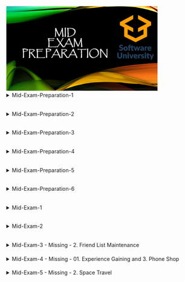 
<img src="https://github.com/Nenogzar/Academy_SoftUni/blob/main/fundamentals_python/image/10.jpg" alt="ME" width="400">

<details><summary> Mid-Exam-Preparation-1 </summary> 

####

> 1.	Computer Store

[Judge](https://judge.softuni.org/Contests/Practice/Index/2517#0)</br>
[problem](https://judge.softuni.org/Contests/Practice/DownloadResource/40358)

<details> <summary> Example & Code</summary>

####
<details> <summary>Example</summary>


NB! Link for judge system works only if you are registered in Software University Sofia !!!!!!!!!!!!!!

Write a program that prints you a receipt for your new computer.
You will receive the parts' prices (without tax) until you receive what type of customer this is - special or regular.
Once you receive the type of customer you should print the receipt.
The taxes are 20% of each part's price you receive. 
If the customer is special, he has a 10% discount on the total price with taxes.
If a given price is not a positive number, you should print "Invalid price!" on the console and continue with the next price.
If the total price is equal tzero, you should print "Invalid order!" on the console.

Input

You will receive numbers representing prices (without tax) until command "special" or "regular":

Output

* The receipt should be in the following format: 

"Congratulations you've just bought a new computer!

Price without taxes: {total price without taxes}$

Taxes: {total amount of taxes}$

-----------

Total price: {total price with taxes}$"


Note: All prices should be displayed tthe second digit after the decimal point!
The discount is applied only on the total price. Discount is only applicable tthe final price!

| Input                                                                                                                                                                | Output                                                                                                                                            |
|----------------------------------------------------------------------------------------------------------------------------------------------------------------------|---------------------------------------------------------------------------------------------------------------------------------------------------|
| 1050</br>200</br>450</br>2</br>18.50</br>16.86</br>special                                                                                                           | Congratulations you've just bought a new computer!</br>Price without taxes: 1737.36$</br>Taxes: 347.47$</br>-----------</br>Total price: 1876.35$ |
| 1023 </br>15</br>-20</br>-5.50</br>450</br>20 </br>17.66 </br>19.30</br>regular                                                                                      | Invalid price!</br>Invalid price!</br>Congratulations you've just bought a new computer!</br>Price without taxes: 1544.96$</br>Taxes: 308.99$</br>-----------</br>Total price: 1853.95$ |
| regular                                                                                                                                                              | Invalid order!                                                                                                                                    |

</details>

<details> <summary>Code</summary>

```Python
total_sum = 0
data = input()
customers = list()
discount = 0.1

while data != "special" and data != "regular":
    price = float(data)
    if price < 0:
        print("Invalid price!")
        data = input()
        continue
    else:
        customers.append(data)
        data = input()

if not customers:
    print("Invalid order!")
else:
    total_sum = sum(float(n) for n in customers)
    taxes = total_sum * 0.2
    total_price = total_sum + taxes

    if data == "special":
        total_price = total_price - (total_price * discount)

    print(f"Congratulations you've just bought a new computer!")
    print(f"Price without taxes: {total_sum:.2f}$")
    print(f"Taxes: {taxes:.2f}$")
    print("-----------")
    print(f"Total price: {total_price:.2f}$")
```
```Python
input_command = input()

no_tax_price = 0
special = False
while True:
    if input_command.isalpha():
        if input_command == 'special':
            special = True
            break
        elif input_command == 'regular':
            break
    else:
        price = float(input_command)
        if price >= 0:
            no_tax_price += float(input_command)
        else:
            print("Invalid price!")
    input_command=input()

if no_tax_price == 0:
    print("Invalid order!")
else:
    total_price = no_tax_price * 1.2
    taxes = total_price - no_tax_price
    if special:
        total_price *= 0.9
    print("Congratulations you've just bought a new computer!")
    print(f'Price without taxes: {no_tax_price:.2f}$')
    print(f'Taxes: {taxes:.2f}$')
    print(f"-----------\nTotal price: {total_price:.2f}$")
```

</details>
</details>

> 02. The Lift

[judge](https://judge.softuni.org/Contests/Practice/Index/2517#1)</br>
[problem](https://judge.softuni.org/Contests/Practice/DownloadResource/40359)

<details> <summary> Example & Code</summary>

####
<details><summary>Example</summary>

NB! Link for judge system works only if you are registered in Software University Sofia !!!!!!!!!!!!!!

Write a program that finds a place for the tourist on a lift. 
Every wagon should have a maximum of 4 people on it. If a wagon is full, you should direct the people tthe next one with space available.

Input

On the first line, you will receive how many people are waiting tget on the lift

On the second line, you will receive the current state of the lift separated by a single space: " ".

Output

When there is nmore available space left on the lift, or there are nmore people in the queue, 
you should print on the console the final state of the lift's wagons separated by " " and one of the following messages:

If there are nmore people and the lift have empty spots, you should print:

"The lift has empty spots!</br>{wagons separated by ' '}"

If there are still people in the queue and nmore available space, you should print:

"There isn't enough space! {people} people in a queue! </br>{wagons separated by ' '}"

If the lift is full and there are nmore people in the queue, you should print only the wagons separated by " "



| Input           | Output                                                     |
|-----------------|------------------------------------------------------------|
| 15</br> 0 0 0 0 | The lift has empty spots!</br> 4 4 4 3                     |
| 20 </br> 0 2 0  | There isn't enough space! 10 people in a queue!</br> 4 4 4 |

</details>
<details> <summary>Code</summary>

```Python
people = int(input())
lift = list(map(int, input().split()))

for wagon, spaces in enumerate(lift):
    if spaces < 4:
        available = 4 - spaces
        if people - available >= 0:
            people -= available
            lift[wagon] += available
        else:
            lift[wagon] += people
            people -= people

not_balance = True

for count in range(len(lift)):
    if lift[count] < 4:
        not_balance = False

if not_balance and people == 0:
    print(*lift)
elif people == 0:
    print('The lift has empty spots!')
    print(*lift)
else:
    print(f"There isn't enough space! {people} people in a queue!")
    print(*lift)
```

</details>
</details>

> 03. Memory Game

[judge](https://judge.softuni.org/Contests/Practice/Index/2517#2)</br>
[problem](https://judge.softuni.org/Contests/Practice/DownloadResource/40360)
<details> <summary> Example & Code</summary>

####
<details><summary>Example</summary>

Write a program that recreates the Memory game.</br>
On the first line, you will receive a sequence of elements.</br>
Each element in the sequence will have a twin. Until the player receives "end" from the console,
you will receive strings with twintegers separated by a space, representing the indexes of elements in the sequence.</br>
If the player tries tcheat and enters twequal indexes or indexes which are out of bounds of the sequence
, you should add twmatching elements at the middle of the sequence in the following format:</br>
"-{number of moves until now}a" </br>
Then print this message on the console:</br>
"Invalid input! Adding additional elements tthe board"</br>

Input

On the first line, you will receive a sequence of elements</br>
On the following lines, you will receive integers until the command "end"</br>

Output

Every time the player hit twmatching elements, you should remove them from the sequence and print on the console the following message:
"Congrats! You have found matching elements - ${element}!"</br>
If the player hit twdifferent elements, you should print on the console the following message:
"Try again!"</br>
If the player hit all matching elements before he receives "end" from the console, you should print on the console the following message: 
"You have won in {number of moves until now} turns!"</br>
If the player receives "end" before he hits all matching elements, you should print on the console the following message:
"Sorry you lose :(</br>
{the current sequence's state}"</br>

Constraints

All elements in the sequence will always have a matching element.

| Input                                                                    | Output                                                                                                                                                                                                                                                                                                     |
|--------------------------------------------------------------------------|------------------------------------------------------------------------------------------------------------------------------------------------------------------------------------------------------------------------------------------------------------------------------------------------------------|
| 1 1 2 2 3 3 4 4 5 5 </br>1 0</br>-1 0</br>1 0 </br>1 0 </br>1 0 </br>end | Congrats! You have found matching elements - 1!</br>Invalid input! Adding additional elements tthe board</br>Congrats! You have found matching elements - 2!</br>Congrats! You have found matching elements - 3!</br>Congrats! You have found matching elements - -2a!</br>Sorry you lose :(</br>4 4 5 5 |
| a 2 4 a 2 4 </br>0 3 </br>0 2</br>0 1</br>0 1 </br>end                   | Congrats! You have found matching elements - a!</br>Congrats! You have found matching elements - 2!</br>Congrats! You have found matching elements - 4!</br>You have won in 3 turns!                                                                                                                       |
| a 2 4 a 2 4 </br>4 0 </br>0 2</br>0 1</br>0 1 </br>end                   | Try again!</br>Try again!</br>Try again!</br>Try again!</br>Sorry you lose :(</br>a 2 4 a 2 4                                                                                                                                                                                                              |

</details>

<details> <summary>Code</summary>

```Python
elements = input().split()

moves = 0

while True:
    input_command = input()
    if len(elements) < 1:
        print(f"You have won in {moves} turns!")
        break
    if input_command == 'end':
        print("Sorry you lose :(")
        print(*elements)
        break

    indeces = input_command.split(' ')
    moves += 1
    index_01 = int(indeces[0])
    index_02 = int(indeces[1])
    middle = int(len(elements) / 2)
    if index_02 == index_01 or index_01 < 0 or index_01 >= len(elements) or index_02 < 0 or index_02 >= len(elements):
        elements.insert(middle, f'-{moves}a')
        elements.insert(middle, f'-{moves}a')
        print("Invalid input! Adding additional elements tthe board")
    elif elements[index_01] == elements[index_02]:
        element = elements[index_01]
        print(f"Congrats! You have found matching elements - {element}!")
        elements.remove(element)
        elements.remove(element)
    else:
        print('Try again!')
```

</details>
</details>
</details>

######
<details><summary> Mid-Exam-Preparation-2 </summary>

>  01. SoftUni Reception

[judge](https://judge.softuni.org/Contests/Practice/Index/2474#0)</br>
[problem](https://judge.softuni.org/Contests/Practice/DownloadResource/40364)

<details> <summary> Example & Code</summary>

####
<details><summary>Example</summary>

Every day, thousands of students pass by the reception at SoftUni with different questions task.
The employees have thelp everyone by providing all the information and answering all of the questions.
Three employees are working on the reception all day. Each of them can handle a different number of students per hour. 
Your task is tcalculate how much time it will take tanswer all the questions of a given number of students.
First, you will receive 3 lines with integers, representing the number of students that each employee can help per hour.
On the following line, you will receive students count as a single integer. 
Every fourth hour, all employees have a break, sthey don't work for an hour. It is the only break for the employees, 
because they don't need rest, nor have a personal life. Calculate the time needed tanswer all the student's
questions and print it in the following format: "Time needed: {time}h."

Input / Constraints

* On the first three lines -  each employee efficiency -  integer in the range [1 - 100]
* On the fourth line - students count – integer in the range [0 – 10000]
* Input will always be valid and in the range specified

Output

* Print a single line: "Time needed: {time}h."
* Allowed working time / memory: 100ms / 16MB

| Input                 | Output |
|-----------------------|--------|
| 5</br> 6</br>4</br>20 |Time needed: 2h.|
| 1</br>2</br>3</br>45  |       Time needed: 10h. |


</details>
<details> <summary>Code</summary>

```Python
first_employee = int(input())
second_employee = int(input())
third_employee = int(input())
students_number = int(input())
students_per_hour = first_employee + second_employee + third_employee

hours = 0
while students_number > 0:
    hours += 1
    if hours % 4 == 0:
        continue
    else:
        students_number-=students_per_hour
print(f"Time needed: {hours}h.")
```
</details>
</details>

> 2.	Array Modifier

[judge](https://judge.softuni.org/Contests/Practice/Index/2474#1)</br>
[problem](https://judge.softuni.org/Contests/Practice/DownloadResource/40365)
<details> <summary> Example & Code</summary>

####
<details><summary>Example</summary>


You are given an array with integers. Write a program tmodify the elements after receiving the following commands:
* "swap {index1} {index2}" takes twelements and swap their places.
* "multiply {index1} {index2}" takes element at the 1st index and multiply 
* it with the element at 2nd index. Save the product at the 1st index.
* "decrease" decreases all elements in the array with 1.

Input

On the first input line, you will be given the initial array values separated by a single space.
On the next lines you will receive commands until you receive the command "end". The commands are as follow: 
* "swap {index1} {index2}"
* "multiply {index1} {index2}"
* "decrease"

Output

The output should be printed on the console and consist of elements of the modified array – separated by a comma and a single space ", ".
Constraints

* Elements of the array will be integer numbers in the range [-231...231]
* Count of the array elements will be in the range [2...100]
* Indexes will be always in the range of the array

| Input                                                                                                                 | Output                              |
|-----------------------------------------------------------------------------------------------------------------------|-------------------------------------|
| 23 -2 321 87 42 90 -123</br>swap 1 3</br>swap 3 6</br>swap 1 0</br>multiply 1 2</br>multiply 2 1</br>decrease</br>end | 86, 7382, 2369942, -124, 41, 89, -3 |
| 1 2 3 4</br>swap 0 1</br>swap 1 2</br>swap 2 3</br>multiply 1 2</br>decrease</br>end                                  | 1, 11, 3, 0                         |

</details>
<details> <summary>Code</summary>

```Python
def swap_element(list_mod, index1, index2):
    list_copy = list(list_mod)
    temp = list_copy[index1]
    list_copy[index1] = list_copy[index2]
    list_copy[index2] = temp
    return list_copy


def multiply_element(list_mod, index1, index2):
    list_copy = list(list_mod)
    list_copy[index1] = list_copy[index1] * list_copy[index2]
    return list_copy


list_to_modifier = list(map(int, input().split()))
command = input()

while command != "end":

    comman_list = list(map(str, command.split(" ")))
    if len(comman_list) > 1:
        firs, second = int(comman_list[1]), int(comman_list[2])

    if comman_list[0] == "swap":
        list_to_modifier = swap_element(list_to_modifier, firs, second)
    elif comman_list[0] == "multiply":
        list_to_modifier = multiply_element(list_to_modifier, firs, second)
    elif comman_list[0] == "decrease":
        list_to_modifier = [x - 1 for x in list_to_modifier]

    command = input()

result_string = ', '.join(map(str, list_to_modifier))
print(result_string)
```
```Python
elements = [int(x) for x in input().split()]
data_inf= input()
while data_inf!= "end":
    if "decrease" in data_info:
        elements = [x - 1 for x in elements]
        data_inf= input()
        continue

    command, index_one, index_tw= [x if x.isalpha() else int(x) for x in data_info.split()]

    if command == "swap":
        elements[index_one], elements[index_two] = elements[index_two], elements[index_one]

    elif command == "multiply":
        elements[index_one] *= elements[index_two]

    data_inf= input()

print(*elements, sep=", ")
```
```Python
initial_array = list(map(int, input().split(' ')))

while True:
    command = input()
    if command == 'end':
        break
    order = command.split()
    if len(order) > 1:
        index_01 = int(order[1])
        index_02 = int(order[2])
    if 'swap' in order:
        initial_array[index_01], initial_array[index_02] = initial_array[index_02], initial_array[index_01]
    elif 'multiply' in order:
        initial_array[index_01] = initial_array[index_01] * initial_array[index_02]
    elif 'decrease' in order:
        initial_array = [i - 1 for i in initial_array]
print(*initial_array, sep=', ')
```
</details>
</details>

> 03. Numbers

[judge](https://judge.softuni.org/Contests/Practice/Index/2474#2)</br>
[problem](https://judge.softuni.org/Contests/Practice/DownloadResource/40366)
<details> <summary> Example & Code</summary>

####
<details><summary>Example</summary>

Write a program tread a sequence of integers and find and print the top 5 numbers
greater than the average value in the sequence, sorted in descending order.
Input
Read from the console a single line holding space-separated integers.
Output
Print the above-described numbers on a single line, space-separated. 
If less than 5 numbers hold the property mentioned above, print less than 5 numbers. 
Print "No" if nnumbers hold the above property.
Constraints
All input numbers are integers in the range [-1 000 000 … 1 000 000]. 
The count of numbers is in the range [1…10 000].

| Input                               | Output         |
|-------------------------------------|----------------|
| 10 20 30 40 50                      | 50 40          |
| 5 2 3 4 -10 30 40 50 20 50 60 60 51 | 60 60 51 50 50 |
| 1                                   | N            |
| -1 -2 -3 -4 -5 -6                   | -1 -2 -3       |

</details>

<details> <summary>Code</summary>

```Python
initital_list = list(map(int, input().split()))

averrage_list = [number for number in initital_list if number > sum(initital_list) / len(initital_list)]

if len(averrage_list) < 1:
    print('No')
else:
    for index, value in enumerate(sorted(averrage_list,reverse=True)):
        if index == 5:
            break
        print(value,end=' ')
```

</details>
</details>


</details>



######
<details><summary> Mid-Exam-Preparation-3 </summary>

> 1.	Counter-Strike

[judge](https://judge.softuni.org/Contests/Practice/Index/2305#0)</br>
[problem](https://judge.softuni.org/Contests/Practice/DownloadResource/40370)</br>
[pastebin Ivan Shopov](https://pastebin.com/vrxNF4bB)
<details> <summary> Example & Code</summary>

####
<details><summary>Example</summary>

Write a program that keeps track of every won battle against an enemy.</br>
You will receive initial energy. Afterward, you will start receiving
the distance you need treach an enemy until the "End of battle" command is given, or you run out of energy.</br>
The energy you need for reaching an enemy is equal tthe distance you receive.</br>
Each time you reach an enemy, you win a battle, and your energy is reduced. </br>
Otherwise, if you don't have enough energy treach an enemy, end the program and print:</br>
"Not enough energy! Game ends with {count} won battles and {energy} energy".</br>
Every third won battle increases your energy with the value of your current count of won battles.</br>
Upon receiving the "End of battle" command, print the count of won battles in the following format:</br>
"Won battles: {count}. Energy left: {energy}" 

Input / Constraints

On the first line, you will receive initial energy – an integer [1-10000].</br>
On the following lines, you will be receiving the distance of an enemy – an integer [1-10000]</br>

Output

The description contains the proper output messages for each case and the format they should be printed.


| Input                                                    | Output                                                       |
|----------------------------------------------------------|--------------------------------------------------------------|
| 100</br>10</br>10</br>10</br>1</br>2</br>3</br>73</br>10 | Not enough energy! Game ends with 7 won battles and 0 energy |
| 200</br>54</br>14</br>28</br>13</br>End of battle        | Won battles: 4. Energy left: 94                              |


</details>
<details> <summary>Code</summary>

```Python
energy = int(input())
distance_to_enemy = input()
win_counter = 0

while distance_to_enemy != "End of battle":

    distance_to_enemy = int(distance_to_enemy)

    if distance_to_enemy <= energy:
        energy -= distance_to_enemy
        win_counter += 1
    else:
        print(f"Not enough energy! Game ends with {win_counter} won battles and {energy} energy")
        break

    if win_counter % 3 == 0:
        energy += win_counter

    distance_to_enemy = input()

if distance_to_enemy == "End of battle":
    print(f"Won battles: {win_counter}. Energy left: {energy}")
```

```Python
def check_win_counter(energy, distance_to_enemy, win_counter):
    if distance_to_enemy <= energy:
        energy -= distance_to_enemy
        win_counter += 1
    else:
        print(f"Not enough energy! Game ends with {win_counter} won battles and {energy} energy")
        return False  # We return False tindicate that the game is over

    if win_counter % 3 == 0:
        energy += win_counter

    return win_counter, energy


energy = int(input())
distance_to_enemy = input()
win_counter = 0

while distance_to_enemy != "End of battle":
    distance_to_enemy = int(distance_to_enemy)

    result = check_win_counter(energy, distance_to_enemy, win_counter)
    if not result:
        break  # exit the loop if the game ends

    win_counter, energy = result

    distance_to_enemy = input()

if distance_to_enemy == "End of battle":
    print(f"Won battles: {win_counter}. Energy left: {energy}")
```
```Python
def check_win_counter(energy, distance_to_enemy, win_counter):
    if distance_to_enemy <= energy:
        energy -= distance_to_enemy
        win_counter += 1
    else:
        print(f"Not enough energy! Game ends with {win_counter} won battles and {energy} energy")
        exit()  #  exit from program. enegy == 0

    if win_counter % 3 == 0:
        energy += win_counter

    return win_counter, energy

energy = int(input())
distance_to_enemy = input()
win_counter = 0

while distance_to_enemy != "End of battle":
    distance_to_enemy = int(distance_to_enemy)

    win_counter, energy = check_win_counter(energy, distance_to_enemy, win_counter)

    distance_to_enemy = input()

print(f"Won battles: {win_counter}. Energy left: {energy}")
```

</details>
</details>


>  2.	Shoot for the Win

[Link tJudge](https://judge.softuni.org/Contests/Practice/Index/2305#1)</br>
[problem](https://judge.softuni.org/Contests/Practice/DownloadResource/40371)
<details> <summary> Example & Code</summary>

####
<details><summary>Example</summary>

Write a program that helps you keep track of your shot targets. </br>
You will receive a sequence with integers, separated by a single space, 
representing targets and their value. Afterward, you will be receiving 
indices until the "End" command is given, and you need tprint the targets and the count of shot targets.</br>
Every time you receive an index, you need tshoot the target on that index, if it is possible. </br>
Every time you shoot a target, its value becomes -1, and it is considered shot. </br>

Along with that, you alsneed to:</br>
Reduce all the other targets, which have greater values than your current target, with its value.</br> 
Increase all the other targets, which have less than or equal value tthe shot target, with its value.</br>
Keep in mind that you can't shoot a target, which is already shot. You alscan't increase or reduce a target, which is considered shot.
When you receive the "End" command, print the targets in their current state and the count of shot targets in the following format:</br>
"Shot targets: {count} -> {target1} {target2}… {targetn}"

Input / Constraints

On the first line of input, you will receive a sequence of integers, separated by a single space – the targets sequence.</br>
On the following lines, until the "End" command, you be receiving integers each on a single line – the index of the target tbe shot.</br>

Output

The format of the output is described above in the problem description.



| Input                                         | Output |
|-----------------------------------------------|--------|
| 24 50 36 70<br>0 <br>4 <br>3 <br>1<br>End     |   Shot targets 3 -> -1 -1 130 -1	  |
| 30 30 12 60 54 66 <br>5<br>2<br>4<br>0<br>End |    Shot targets: 4 -> -1 120 -1 66 -1 -1    |
|                                               |        |

</details>

<details> <summary>Code</summary>

```Python
targets = [int(x) for x in input().split()]
shoot = input()
targets_len = len(targets)


while shoot != "End":
    shoot = int(shoot)

    if 0 <= shoot < targets_len:
        target = targets[shoot]
        targets[shoot] = -1
        for i in range(targets_len):

            if targets[i] == -1:
                continue

            if targets[i] > target:
                targets[i] -= target
            else:
                targets[i] += target

    shoot = input()

print(f"Shot targets: {sum(1 for x in targets if x == -1)} ->", *targets)
```
```Python
main_target = [int(n) for n in input().split()]

made_shots = 0
command = input()
targets_number = len(main_target) - 1

while command != "End":
    command = int(command)
    if targets_number >= command >= 0 and main_target[command] != -1:
        made_shots += 1
        target_value = main_target[command]
        for index, value in enumerate(main_target):
            if value != -1:
                if value <= target_value:
                    result_between_targets = value + target_value
                    main_target[index] = result_between_targets
                else:
                    result_between_targets = value - target_value
                    main_target[index] = result_between_targets
        main_target[command] = -1

    command = input()

print(f"Shot targets: {made_shots} ->", *main_target, sep=" ")
```
</details>
</details>

> 03. Moving Target

[judge](https://judge.softuni.org/Contests/Practice/Index/2305#2)</br>
[problem](https://judge.softuni.org/Contests/Practice/DownloadResource/40372)
<details> <summary> Example & Code</summary>

####
<details><summary>Example</summary>

You are at the shooting gallery again, and you need a program that helps you keep track of moving targets.
On the first line, you will receive a sequence of targets with their integer values, split by a single space. 
Then, you will start receiving commands for manipulating the targets until the "End" command. 
The commands are the following:
* "Shoot {index} {power}"
  * Shoot the target at the index if it exists by reducing its value by the given power (integer value). 
  * Remove the target if it is shot. A target is considered shot when its value reaches 0.
* "Add {index} {value}"
*	Insert a target with the received value at the received index if it exists. 
*	If not, print: "Invalid placement!"
  *	"Strike {index} {radius}"
*	Remove the target at the given index and the ones before and after it depending on the radius.
*	If any of the indices in the range is invalid, print: "Strike missed!" and skip this command.

   Example:  "Strike 2 2"
      {radius}	{radius}	{strikeIndex}	{radius}	{radius}		

* "End"
  * Print the sequence with targets in the following format and end the program:

  "{target1}|{target2}…|{targetn}"

  Input / Constraints

* On the first line, you will receive the sequence of targets – integer values [1-10000].
* On the following lines, until the "End" will be receiving the command described above – strings.
* There will never be a case when the "Strike" command would empty the whole sequence.
  Output
* Print the appropriate message in case of any command if necessary.
* In the end, print the sequence of targets in the format described above.

| Input                                                                                | Output                        |
|--------------------------------------------------------------------------------------|-------------------------------|
| 52 74 23 44 96 110</br>Shoot 5 10</br>Shoot 1 80</br>Strike 2 1</br>Add 22 3</br>End | Invalid placement!</br>52/100 |
| 1 2 3 4 5</br>Strike 0 1</br>End                                                     | Strike missed!</br>1/2/3/4/5  |


</details>
<details> <summary>Code</summary>

```Python
targets = list(map(int, input().split()))

while True:
    command = input()
    if command == 'End':
        break
    order = command.split()
    action = order[0]
    index = int(order[1])
    number = int(order[2])
    if action == 'Shoot' and 0 <= index < len(targets):
        power = number
        if targets[index] - power > 0:
            targets[index] -= power
        else:
            del targets[index]
    elif action == 'Add':
        value = number
        if index < 0 or index >= len(targets):
            print("Invalid placement!")
        else:
            targets.insert(index,value)
    elif action == 'Strike':
        radius = number
        if index - radius < 0 or index + radius >= len(targets):
            print("Strike missed!")
        else:
            del targets[index - radius:index + radius + 1:]

print(*targets, sep='|')
```

</details>
</details>




</details>


######
<details><summary> Mid-Exam-Preparation-4 </summary>

> 01. Guinea Pig

[judge](https://judge.softuni.org/Contests/Practice/Index/2031#0)</br>
[problem](https://judge.softuni.org/Contests/Practice/DownloadResource/40376)

<details> <summary> Example & Code</summary>

####
<details><summary>Example</summary>
Merry has a guinea pig named Puppy, that she loves very much.
Every month she goes tthe nearest pet store and buys him everything he needs – food, hay, and cover.
On the first three lines, you will receive the quantity of food, hay, and cover, 
which Merry buys for a month (30 days). On the fourth line, you will receive the guinea pig's weight.
Every day Puppy eats 300 gr of food. Every second day Merry first feeds the pet, 
then gives it a certain amount of hay equal t5% of the rest of the food. On every third day, 
Merry puts Puppy cover with a quantity of 1/3 of its weight.
Calculate whether the quantity of food, hay, and cover, will be enough for a month.
If Merry runs out of food, hay, or cover, stop the program!

Input

* On the first line – quantity food in kilograms - a floating-point number in the range [0.0 – 10000.0]
* On the second line – quantity hay in kilograms - a floating-point number in the range [0.0 – 10000.0]
* On the third line – quantity cover in kilograms - a floating-point number in the range [0.0 – 10000.0]
* On the fourth line – guinea's weight in kilograms - a floating-point number in the range [0.0 – 10000.0]

Output

* If the food, the hay, and the cover are enough, print:
* "Everything is fine! Puppy is happy! Food: {excessFood}, Hay: {excessHay}, Cover: {excessCover}."
* If one of the things is not enough, print:
* "Merry must gtthe pet store!"
* The output values must be formatted tthe second decimal place!

|Input|Output|
|-|-|
|10</br>5</br>5.2</br>1|Everything is fine! Puppy is happy! Food: 1.00, Hay: 1.10, Cover: 1.87.|
|1</br>1.5</br>3</br>1.5|Merry must gtthe pet store!|


</details>
<details> <summary>Code</summary>

```Python
food, hay, cover_i, guinea_weight = float(input()), float(input()), float(input()), float(input())
food_kg = food * 1000
hay_kg = hay * 1000
cover_kg = cover_i * 1000
guinea_weight_kg = guinea_weight * 1000

cover = guinea_weight_kg / 3
feed_eaten = 0

for day in range(1, 31):
    feed_eaten += 300
    food_kg -= 300
    if day % 2 == 0:
        hay = food_kg * 0.05
        hay_kg -= hay
        feed_eaten += hay

    if day % 3 == 0:
        cover_kg -= cover

if food_kg > 0 and hay_kg > 0 and cover_kg > 0:
    print(f"Everything is fine! Puppy is happy! Food: {food_kg / 1000:.2f}, Hay: {hay_kg / 1000:.2f}, Cover: {cover_kg / 1000:.2f}.")

else:
    print("Merry must gtthe pet store!")
```
</details>
</details>

> 02. Shopping List

[judge](https://judge.softuni.org/Contests/Practice/Index/2031#1)</br>
[problem](https://judge.softuni.org/Contests/Practice/DownloadResource/40377)

<details> <summary> Example & Code</summary>

####
<details><summary>Example</summary>

It's the end of the week, and it is time for you tgshopping, syou need tcreate a shopping list first.
Input
You will receive an initial list with groceries separated by an exclamation mark "!".
After that, you will be receiving 4 types of commands until you receive "GShopping!".
* "Urgent {item}" - add the item at the start of the list. 
If the item already exists, skip this command.
* "Unnecessary {item}" - remove the item with the given name, only if it exists in the list.
Otherwise, skip this command.
* "Correct {oldItem} {newItem}" - if the item with the given old name exists,
change its name with the new one. Otherwise, skip this command.
* "Rearrange {item}" - if the grocery exists in the list, remove it from its current
position and add it at the end of the list. Otherwise, skip this command.
Constraints
* There won't be any duplicate items in the initial list
Output
* Print the list with all the groceries, joined by ", ":

"{firstGrocery}, {secondGrocery}, … {nthGrocery}"

| Input | Output |
|-------|--------|
|Tomatoes!Potatoes!Bread</br>Unnecessary Milk</br>Urgent Tomatoes</br>GShopping!|Tomatoes, Potatoes, Bread|
|Milk!Pepper!Salt!Water!Banana</br>
Urgent Salt</br>Unnecessary Grapes </br>Correct Pepper Onion</br>Rearrange Grapes</br>Correct Tomatoes Potatoes</br>GShopping!|Milk, Onion, Salt, Water, Banana|

</details>
<details> <summary>Code</summary>

```Python
initial_list = input().split('!')

while True:
    command = input()
    if command == "GShopping!":
        break
    current_input = command.split()
    order = current_input[0]
    product = current_input[1]
    if order == 'Urgent':
        if product  not in initial_list:
            initial_list.insert(0, product)
    elif order == 'Unnecessary':
        if product  in initial_list:
            initial_list.remove(product)
    elif order == 'Correct':
        if product in initial_list:
            new_product = current_input[2]
            index = initial_list.index(product)
            initial_list[index] = new_product
    elif order== 'Rearrange':
        if product  in initial_list:
            initial_list.remove(product)
            initial_list.append(product)

print(*initial_list,sep=', ')
```

</details>
</details>

> 3.	Heart Delivery

[Link tJudge](https://judge.softuni.org/Contests/Practice/Index/2031#2)</br>
[Problem](https://judge.softuni.org/Contests/Practice/DownloadResource/40378)
<details> <summary> Example & Code</summary>

####
<details><summary>Example</summary>

Valentine's day is coming, and Cupid has minimal time tspread some love across the neighborhood. Help him with his mission!
You will receive a string with even integers, separated by a "@" - this is our neighborhood.
After that, a series of Jump commands will follow until you receive "Love!".
Every house in the neighborhood needs a certain number of hearts delivered by Cupid sit can celebrate Valentine's day.
The integers in the neighborhood indicate those needed hearts.
Cupid starts at the position of the first house (index 0) and must jump by a given length.
The jump commands will be in this format: "Jump {length}". 
Every time he jumps from one house tanother, the needed hearts for the visited house are decreased by 2: 
* If the needed hearts for a certain house become equal t0, print on the console "Place {house_index} has Valentine's day." 
* If Cupid jumps ta house where the needed hearts are already 0, print on the console "Place {house_index} already had Valentine's day."
* Keep in mind that Cupid can have a larger jump length than the size of the neighborhood, 
and if he does jump outside of it, he should start from the first house again (index 0)
For example, we are given this neighborhood: 6@6@6. Cupid is at the start and jumps with a length of 2.
He will end up at index 2 and decrease the needed hearts by 2: [6, 6, 4]. Next,
he jumps again with a length of 2 and goes outside the neighborhood, she goes back tthe first house (index 0)
and again decreases the needed hearts there: [4, 6, 4].
Input
* On the first line, you will receive a string with even integers separated by "@" – the neighborhood and the number of hearts for each house.
* On the next lines, until "Love!" is received, you will be getting jump commands in this format: "Jump {length}".
Output
In the end, print Cupid's last position and whether his mission was successful or not:
* "Cupid's last position was {last_position_index}."
* If each house has had Valentine's day, print: 
  * "Mission was successful."
* If not, print the count of all houses that didn't celebrate Valentine's Day:
  * "Cupid has failed {houseCount} places."
  Constraints
* The neighborhood's size will be in the range [1…20]
* Each house will need an even number of hearts in the range [2 … 10]
* Each jump length will be an integer in the range [1 … 20]

| Input                                                                  | Output                                                                                                                                                                                                          |
|------------------------------------------------------------------------|-----------------------------------------------------------------------------------------------------------------------------------------------------------------------------------------------------------------|
| 10@10@10@2</br>Jump 1</br>Jump 2</br>Love!                             | Place 3 has Valentine's day.</br>Cupid's last position was 3.</br>Cupid has failed 3 places.                                                                                                                    |
| 2@4@2</br>Jump 2</br>Jump 2</br>Jump 8</br>Jump 3</br>Jump 1</br>Love! | Place 2 has Valentine's day.</br>Place 0 has Valentine's day.</br>Place 0 already had Valentine's day.</br>Place 0 already had Valentine's day.</br>Cupid's last position was 1.</br>Cupid has failed 1 places. |

</details>

<details> <summary>Code</summary>

```Python
neighborhood = [int(x) for x in input().split("@")]
jump_data = input()
neighborhood_len = len(neighborhood)
length = 0

while jump_data != "Love!":
    length += int(jump_data.split()[-1])
    if length >= neighborhood_len:
        length = 0

    if neighborhood[length] > 2:
        neighborhood[length] -= 2
    else:
        if neighborhood[length] != 0:
            neighborhood[length] -= 2
            text = "has"
        else:
            text = "already had"
        print(f"Place {length} {text} Valentine's day.")
    jump_data = input()

print(f"Cupid's last position was {length}.")

failed_houses = sum(1 for x in neighborhood if x != 0)

if failed_houses:
    print(f"Cupid has failed {failed_houses} places.")
else:
    print("Mission was successful.")
```
```Python
def jump_neighborhood(length_d):
    global jump_position
    jump_position += length_d
    if jump_position >= len(neighborhood):
        jump_position = 0
    if neighborhood[jump_position] == 0:
        print(f"Place {jump_position} already had Valentine's day.")
    else:
        neighborhood[jump_position] -= 2
        if neighborhood[jump_position] == 0:
            print(f"Place {jump_position} has Valentine's day.")


while jump_command != "Love!":
    jump_command = jump_command.split()
    jump_neighborhood(int(jump_command[1]))

    jump_command = input()

print(f"Cupid's last position was {jump_position}.")

if sum(neighborhood) == 0:
    print("Mission was successful.")
else:
    fail_count = neighborhood.count(0)
    print(f"Cupid has failed {len(neighborhood) - fail_count} places.")
```
```Python
houses = list(map(int, input().split('@')))
index = 0
while True:
    command = input()
    if command == 'Love!':
        break
    jumping = command.split(' ')
    index += int(jumping[1])
    if index >= len(houses) or index < 0:
        index = 0
    if houses[index] - 2 >= 0:
        houses[index] -= 2
        if houses[index] == 0:
            print(f"Place {index} has Valentine's day.")
    elif houses[index] == 0:
        print(f"Place {index} already had Valentine's day.")
print(f"Cupid's last position was {index}.")

is_sucsessful = True
failed_houses = 0
for heart in houses:
    if heart != 0:
        failed_houses += 1
        is_sucsessful = False

if is_sucsessful:
    print("Mission was successful.")
else:
    print(f"Cupid has failed {failed_houses} places.")
```
</details>
</details>



</details>

######
<details><summary> Mid-Exam-Preparation-5 </summary>

> 01. Bonus Scoring System

[judge](https://judge.softuni.org/Contests/Practice/Index/2028#0)</br>
[problem](https://judge.softuni.org/Contests/Practice/DownloadResource/40382)

<details> <summary> Example & Code</summary>

####
<details><summary>Example</summary>

Create a program that calculates bonus points for each student enrolled in a course.
On the first line, you are going treceive the number of the students. On the second line,
you will receive the total number of lectures in the course. The course has an additional bonus,
which you will receive on the third line. On the following lines,
you will be receiving the count of attendances for each student.
The bonus is calculated with the following formula:
{total bonus} = {student attendances} / {course lectures} * (5 + {additional bonus})
Find the student with the maximum bonus and print them, along with his attendances,
in the following format:
"Max Bonus: {max bonus points}."
"The student has attended {student attendances} lectures."
Round the bonus points at the end tthe nearest larger number.
Input / Constrains
* On the first line, you are going treceive the number of the students – an integer in the range [0…50]
* On the second line, you will receive the number of the lectures – an integer number in the range [0...50].
* On the third line, you will receive the additional bonus – an integer number in the range [0….100].
* On the following lines, you will be receiving the attendance of each student.
* There will never be students with equal bonuses.
Output
* Print the maximum bonus points and the attendances of the given student,
rounded tthe nearest larger number, scored by a student in this course in the format described above.

| Input                                                                                | Output                                                    |
|--------------------------------------------------------------------------------------|-----------------------------------------------------------|
| 5</br>25</br>30</br>12</br>19</br>24</br>16</br>20                                   | Max Bonus: 34.</br> The student has attended 24 lectures. |
| 10</br>30</br>14</br>8</br>23</br>27</br>28</br>15</br>17</br>25</br>26</br>5</br>18 | Max Bonus: 18.</br>The student has attended 28 lectures.  |


</details>
<details> <summary>Code</summary>

```Python
from math import ceil

number_of_students = int(input())
lectures = int(input())
additional_bonus = int(input())

max_bonus = 0
student_attended = 0

for student in range(1, number_of_students + 1):
    attendance = int(input())
    current_bonus = attendance / lectures * (5 + additional_bonus)
    if max_bonus < current_bonus:
        max_bonus = current_bonus
        student_attended = attendance

print(f"Max Bonus: {ceil(max_bonus)}.")
print(f"The student has attended {student_attended} lectures.")
```

</details>
</details>

> 02. MuOnline

[judge](https://judge.softuni.org/Contests/Practice/Index/2028#1)</br>
[problem](https://judge.softuni.org/Contests/Practice/DownloadResource/40383)

<details> <summary> Example & Code</summary>

####
<details><summary>Example</summary>

You have initial health 100 and initial bitcoins 0. You will be given a string
 representing the dungeon's rooms. Each room is separated with '|' (vertical bar): "room1|room2|room3…"
Each room contains a command and a number, separated by space. The command can be:
"potion"
* 	You are healed with the number in the second part. But your health cannot exceed your initial health (100).
* First print: "You healed for {amount} hp."
* After that, print your current health: "Current health: {health} hp."
  * "chest"
* You've found some bitcoins, the number in the second part.
* Print: "You found {amount} bitcoins."
  * In any other case, you are facing a monster, which you will fight. 
  The second part of the room contains the attack of the monster. You should remove the monster's attack from your health. 
* If you are not dead (health <= 0), you've slain the monster, and you should print: "You slayed {monster}."
* If you've died, print "You died! Killed by {monster}." and your quest is over. 
Print the best room you've manage treach: "Best room: {room}"
If you managed tgthrough all the rooms in the dungeon, print on the following three lines: 

"You've made it!"</br>
"Bitcoins: {bitcoins}"</br>
"Health: {health}"</br>

Input / Constraints

You receive a string representing the dungeon's rooms, separated with '|' (vertical bar): "room1|room2|room3…".

Output

Print the corresponding messages described above.

### Input

rat 10|bat 20|potion 10|rat 10|chest 100|boss 70|chest 1000	You slayed rat.

### Output
You slayed bat.</br>You healed for 10 hp.</br>Current health: 80 hp.</br>You slayed rat.</br>You found 100 bitcoins.</br>You died! Killed by boss.</br>Best room: 6

### Input

cat 10|potion 30|orc 10|chest 10|snake 25|chest 110	You slayed cat.

### Output

You healed for 10 hp.</br>Current health: 100 hp.</br>You slayed orc.</br>You found 10 bitcoins.</br>You slayed snake.</br>You found 110 bitcoins.</br>You've made it!</br>Bitcoins: 120</br>Health: 65


</details>
<details> <summary>Code</summary>

```Python
dungeon = input().split('|')

health = 100
bitcoin = 0
room = 0

dead = False
for command in dungeon:
    room += 1
    order, amount = command.split(' ')
    if order == 'potion':
        if health + int(amount) > 100:
            diff = 100 - health
            print(f"You healed for {diff} hp.")
            health = 100
        else:
            health += int(amount)
            print(f"You healed for {amount} hp.")
        print(f"Current health: {health} hp.")
    elif order == 'chest':
        bitcoin += int(amount)
        print(f"You found {amount} bitcoins.")
    else:
        if health - int(amount) <= 0:
            print(f"You died! Killed by {order}.")
            print(f"Best room: {room}")
            dead = True
            break
        else:
            health -= int(amount)
            print(f"You slayed {order}.")
if dead is not True:
    print(f"You've made it!\nBitcoins: {bitcoin}\nHealth: {health}")
```

</details>
</details>

> 3.	Inventory

[judge](https://judge.softuni.org/Contests/Practice/Index/2028#2)</br>
[problem](https://judge.softuni.org/Contests/Practice/DownloadResource/40384)   
<details> <summary> Example & Code</summary>
<details><summary>Example</summary>

As a young traveler, you gather items and craft new items.
Input / Constraints
You will receive a journal with some collecting items, separated with a comma and a space (", ").
 After that, until receiving "Craft!" you will be receiving different commands split by " - ":
* "Collect - {item}" - you should add the given item tyour inventory. 
If the item already exists, you should skip this line.
* "Drop - {item}" - you should remove the item from your inventory if it exists.
* "Combine Items - {old_item}:{new_item}" - you should check if the old item exists. 
If so, add the new item after the old one. Otherwise, ignore the command.
* "Renew – {item}" – if the given item exists, you should change its position and put it last in your inventory.
Output
After receiving "Craft!" print the items in your inventory, separated by ", ".
Examples

| Input | Output |
|-------|--------|
|Iron, Wood, Sword</br>Collect - Gold</br>Drop - Wood</br>Craft!|Iron, Sword, Gold |
|Iron, Sword</br>Drop - Bronze</br>Combine Items - Sword:Bow</br>Renew - Iron</br>Craft!|Sword, Bow, Iron|


</details>
<details> <summary>Code</summary>

```Python
collected_items = input().split(', ')

input_data = input()

while input_data != 'Craft!':
    command, item = input_data.split(' - ')

    item_in_collection = item.split(':')[0] in collected_items

    if command == 'Collect' and not item_in_collection:
        collected_items.append(item)

    elif command == 'Drop' and item_in_collection:
        collected_items.remove(item)

    elif command == 'Combine Items' and item_in_collection:
        old_item, new_item = item.split(':')
        collected_items.insert(collected_items.index(old_item) + 1, new_item)

    elif command == 'Renew' and item_in_collection:
        collected_items.append(collected_items.pop(collected_items.index(item)))

    input_data = input()

print(*collected_items, sep=', ')
```
```Python
def collect_item(inventory, item):
    if item not in inventory:
        inventory.append(item)
    return inventory


def drop_item(inventory, item):
    if item in inventory:
        inventory.remove(item)
    return inventory


def combine_items(inventory, old_item, new_item):
    if old_item in inventory:
        index = inventory.index(old_item)
        inventory.insert(index + 1, new_item)
    return inventory


def renew_item(inventory, item):
    if item in inventory:
        inventory.remove(item)
        inventory.append(item)
    return inventory

journal = input().split(", ")
command = input()

while command != "Craft!":
    comman_list = list(map(str, command.split(" - ")))
    action = comman_list[0]
    args = comman_list[1:]
    item = args[0]

    if action == "Collect":
        journal = collect_item(journal, item)
    elif action == "Drop":
        journal = drop_item(journal, item)
    elif action == "Combine Items":
        old_item, new_item = args[0].split(":")
        journal = combine_items(journal, old_item, new_item)
    elif action == "Renew":
        journal = renew_item(journal, item)

    command = input()

print(", ".join(journal))
```
```Python
def collect(item):
    if item not in items:
        items.append(item)


def drop(item):
    if item in items:
        items.remove(item)


def combine_items(old_item, new_item):
    if old_item in items:
        index = items.index(old_item) + 1
        items.insert(index, new_item)


def renew(item):
    if item in items:
        items.remove(item)
        items.append(item)


items = input().split(", ")
command = input()
while command != "Craft!":
    command = command.split(" - ")
    event = command[0]
    if event == "Collect":
        collect(command[1])
    elif event == "Drop":
        drop(command[1])
    elif event == "Combine Items":
        command = command[1].split(":")
        old_item = command[0]
        new_item = command[1]
        combine_items(old_item, new_item)
    elif event == "Renew":
        renew(command[1])
    command = input()

print(*items, sep=", ")
```

</details>

</details>

</details>




######
<details><summary> Mid-Exam-Preparation-6 </summary>

>  01. Black Flag

[judge](https://judge.softuni.org/Contests/Practice/Index/1773#0)</br>
[problem](https://judge.softuni.org/Contests/Practice/DownloadResource/40388)

<details> <summary> Example & Code</summary>
<details><summary>Example</summary>

Pirates are invading the sea, and you're tasked thelp them plunder
Create a program that checks if target plunder is reached. 
First, you will receive how many days the pirating lasts.

 Then you will receive how much the pirates plunder for a day. 
 Last you will receive the expected plunder at the end.

Calculate how much plunder the pirates manage tgather. Each day they gather the plunder. 
Keep in mind that they attack more ships every third day and 
add additional plunder ttheir total gain, which is 50% of the daily plunder.
 Every fifth day the pirates encounter a warship, and after the battle, they lose 30% of their total plunder.
If the gained plunder is more or equal tthe target, print the following:
"Ahoy! {totalPlunder} plunder gained."
If the gained plunder is less than the target. Calculate the percentage left and print the following:
"Collected only {percentage}% of the plunder."
Both numbers should be formatted tthe 2nd decimal place.
Input
* On the 1st line, you will receive the days of the plunder – an integer number in the range [0…100000]
* On the 2nd line, you will receive the daily plunder – an integer number in the range [0…50]
* On the 3rd line, you will receive the expected plunder – a real number in the range [0.0…10000.0]
Output
*  In the end, print whether the plunder was successful or not, following the format described above.

| Input     | Output |
|-----------|--------|
| 5 40 100  |Ahoy! 154.00 plunder gained.|
| 10 20 380 |Collected only 36.29% of the plunder.|
|           |        |

</details>
<details> <summary>Code</summary>

```Python
days = int(input())
daily_plunder = int(input())
expected_plunder = int(input())

gained_plunder = 0

for day in range(1, days + 1):
    if day % 3 == 0:
        gained_plunder += daily_plunder * 1.5
    else:
        gained_plunder += daily_plunder
    if day % 5 == 0:
        gained_plunder *= 0.7

if gained_plunder >= expected_plunder:
    print(f"Ahoy! {gained_plunder:.2f} plunder gained.")
else:
    percentage = gained_plunder / expected_plunder * 100
    print(f"Collected only {percentage:.2f}% of the plunder.")
```
</details>
</details>

> 2. Treasure Hunt

[judge](https://judge.softuni.org/Contests/Practice/Index/1773#1)</br>
[problem](https://judge.softuni.org/Contests/Practice/DownloadResource/40389)

<details> <summary> Example & Code</summary>
<details><summary>Example</summary>

The pirates need tcarry a treasure chest safely back tthe ship, looting along the way.
Create a program that manages the state of the treasure chest along the way. 
On the first line, you will receive the initial loot of the treasure chest,
 which is a string of items separated by a "|".
"{loot1}|{loot2}|{loot3} … {lootn}"
The following lines represent commands until "Yohoho!" which ends the treasure hunt:

"Loot {item1} {item2}…{itemn}":

* Pick up treasure loot along the way. Insert the items at the beginning of the chest. 
* If an item is already contained, don't insert it.

* "Drop {index}":

* Remove the loot at the given position and add it at the end of the treasure chest. 
* If the index is invalid, skip the command.

"Steal {count}":

* Someone steals the last count loot items. If there are fewer items than the given count, 
remove as much as there are. 
* Print the stolen items separated by ", ":

"{item1}, {item2}, {item3} … {itemn}"

In the end, output the average treasure gain, which is the sum of all treasure items 
length divided by the count of all items inside the chest formatted tthe second decimal point:
"Average treasure gain: {averageGain} pirate credits."
If the chest is empty, print the following message:
"Failed treasure hunt."

### Input

* On the 1st line, you are going treceive the initial treasure chest (loot separated by "|")
* On the following lines, until "Yohoho!", you will be receiving commands.

### Output

* Print the output in the format described above.
Constraints
* The loot items will be strings containing any ASCII code.
* The indexes will be integers in the range [-200…200]
* The count will be an integer in the range [1….100]

### Input
Gold|Silver|Bronze|Medallion|Cup
Loot Wood Gold Coins
Loot Silver Pistol
Drop 3
Steal 3
Yohoho!

### Output
Medallion, Cup, Gold
Average treasure gain: 5.40 pirate credits.


### Input
Diamonds|Silver|Shotgun|Gold
Loot Silver Medals Coal
Drop -1
Drop 1
Steal 6
Yohoho!


### Output
Coal, Diamonds, Silver, Shotgun, Gold, Medals
Failed treasure hunt.


</details>
<details> <summary>Code</summary>

```Python
treasure = input().split('|')

empty_treasure = False

while True:
    command = input()
    if command == "Yohoho!":
        break
    input_data = command.split()
    order = input_data[0]
    if order == 'Loot':
        for item_index in range(1, len(input_data)):
            new_item = input_data[item_index]
            if new_item not in treasure:
                treasure.insert(0, new_item)
    elif order == 'Drop':
        index = int(input_data[1])
        if index < 0 or index >= len(treasure):
            continue
        item = treasure.pop(index)
        treasure.append(item)
    elif order == 'Steal':
        count = int(input_data[1])
        if count >= len(treasure):
            print(*treasure, sep=', ')
            empty_treasure = True
            break
        else:
            stolen_items = treasure[len(treasure) - count:len(treasure) + 1]
            print(*stolen_items, sep=', ')
            del treasure[len(treasure) - count:len(treasure) + 1]


if empty_treasure:
    print('Failed treasure hunt.')
else:
    lenght = 0
    for word in treasure:
        lenght += len(word)
    avverage_gain = lenght / len(treasure)

    print(f"Average treasure gain: {avverage_gain:.2f} pirate credits.")

```
</details>
</details>

> 3. Man War

[judge](https://judge.softuni.org/Contests/Practice/Index/1773#2)</br>
[problem](https://judge.softuni.org/Contests/Practice/DownloadResource/40390)

<details> <summary> Example & Code</summary>
<details><summary>Example</summary>

The pirates encounter a huge Man-O-War at sea. 
Create a program that tracks the battle and either chooses a winner or prints a stalemate.
 On the first line, you will receive the status of the pirate ship, 
 which is a string representing integer sections separated by ">".
  On the second line, you will receive the same type of status, but for the warship: 

"{section1}>{section2}>{section3}… {sectionn}"

On the third line, you will receive the maximum health capacity a section of the ship can reach. 
The following lines represent commands until "Retire":

* "Fire {index} {damage}" - the pirate ship attacks the warship with the given damage at that section.
 Check if the index is valid and if not, skip the command. If the section breaks (health <= 0) the warship sinks,
  print the following and stop the program: "You won! The enemy ship has sunken."
* "Defend {startIndex} {endIndex} {damage}" - the warship attacks the pirate ship 
with the given damage at that range (indexes are inclusive). Check if both indexes are valid and if not,
 skip the command. If the section breaks (health <= 0) the pirate ship sinks, print the following and stop the program:
"You lost! The pirate ship has sunken."
* "Repair {index} {health}" - the crew repairs a section of the pirate ship with the given health. 
Check if the index is valid and if not, skip the command. 
The health of the section cannot exceed the maximum health capacity.
* "Status" - prints the count of all sections of the pirate ship that need repair soon, 
which are all sections that are lower than 20% of the maximum health capacity. Print the following:
"{count} sections need repair."
In the end, if a stalemate occurs, print the status of both ships, which is the sum of their individual sections, 
in the following format:

"Pirate ship status: {pirateShipSum}

Warship status: {warshipSum}"

### Input
* On the 1st line, you are going treceive the status of the pirate ship (integers separated by '>')
* On the 2nd line, you are going treceive the status of the warship
* On the 3rd line, you will receive the maximum health a section of a ship can reach.
* On the following lines, until "Retire", you will be receiving commands.
### Output
* Print the output in the format described above.
### Constraints
* The section numbers will be integers in the range [1….1000]
* The indexes will be integers [-200….200]
* The damage will be an integer in the range [1….1000]
* The health will be an integer in the range [1….1000]

| Input | Output |
|-------|--------|
|12>13>11>20>66</br>
12>22>33>44>55>32>18</br>70</br>Fire 2 11</br>Fire 8 100</br>Defend 3 6 11</br>Defend 0 3 5</br>Repair 1 33</br>Status</br>Retire|2 sections need repair.</br>Pirate ship status: 135</br>Warship status: 205|
|2>3>4>5>2</br>6>7>8>9>10>11</br>20</br>Status</br>Fire 2 3</br>Defend 0 4 11</br>Repair 3 18</br>Retire|3 sections need repair.</br>You lost! The pirate ship has sunken.|


</details>
<details> <summary>Code</summary>

```Python
pirate_ship = list(map(int, input().split('>')))
war_ship = list(map(int, input().split('>')))
max_health = int(input())

finished_battle = False
destroyed = False

while destroyed is not True:
    input_line = input()
    if input_line == 'Retire':
        finished_battle = True
        break
    input_data = input_line.split()
    command = input_data[0]
    if command == 'Fire':
        index = int(input_data[1])  # warship index
        if index >= 0 and index < len(war_ship):
            damage = int(input_data[2])
            if war_ship[index] - damage <= 0:
                print("You won! The enemy ship has sunken.")
                break
            war_ship[index] -= damage
    elif command == 'Defend':
        start_index = int(input_data[1])  # start_index of pirate ship
        end_index = int(input_data[2])  # end_index of pirate ship
        if start_index >= 0 and start_index < len(pirate_ship):
            if end_index >= 0 and end_index < len(pirate_ship):
                damage = int(input_data[3])
                for ship_block in range(start_index, end_index + 1):
                    if pirate_ship[ship_block] - damage <= 0:
                        print(f"You lost! The pirate ship has sunken.")
                        destroyed=True
                        break
                    pirate_ship[ship_block] -= damage
    elif command == 'Repair':
        block_index = int(input_data[1])  # index of Pirate ship block for repair
        if block_index >= 0 and block_index < len(pirate_ship):
            health = int(input_data[2])
            if pirate_ship[block_index] + health > max_health:
                pirate_ship[block_index] = max_health
            else:
                pirate_ship[block_index] += health
    elif command == 'Status':
        block_for_repair = 0
        for block in pirate_ship:
            if block < (max_health * 0.2):
                block_for_repair += 1
        print(f"{block_for_repair} sections need repair.")

if finished_battle:
    print(f"Pirate ship status: {sum(pirate_ship)}")
    print(f'Warship status: {sum(war_ship)}')
```
</details>
</details>

</details>

######

<details><summary> Mid-Exam-1 </summary>

> 01. The Biscuit Factory - to solve the task

[judge]()</br>
[problem](https://github.com/Nenogzar/Academy_SoftUni/blob/main/fundamentals_python/lectures/19-21_Mid_Exam_Preparation/my_mid_exam/01_The_Biscuit_Factory.pdf)

<details> <summary> Example & Code</summary>

####

<details><summary>Example</summary>

Create a program that will help Anna calculate how many biscuits her factory can make in a month (**30 days**) and the percentage of production compared tanother factory's production.</br>
First, you will receive the biscuits produced **per day** (per worker). After that, you will receive the count of workers in your factory. Last, you will receive the number of biscuits that the **competing factory produces for 30 days**.</br>
You need tcalculate the production of your factory within **30 days**. Then you should calculate how much more or less biscuits you produce compared tthe other factory (**in percentage**). There will be ncase where the factories will produce the same number of biscuits.</br>
Every **third day** the workers produce **only 75%** of the usual production. Keep in mind that there can be only a whole biscuit after making calculations for each day – format them tthe lower number.</br>
In the end, **print the number** of biscuits produced for **30 days** in the following format:</br>
**"You have produced {countBiscuits} biscuits for the past month.**"</br>
Then print the **percentage of the difference**, formatted tthe 2nd decimal place, in the following format:</br>
If your production is **bigger** than the other factory:</br>
**"You produce {percentage} percent more biscuits."**</br>
If not:</br>
**"You produce {percentage} percent less biscuits."**

#### Input

* On the first line, you will receive the number of biscuits a worker produces per day – an integer number in the range [1…200].
* On the second line, you will receive the count of the workers in your factory – an integer number in the range [1…1000].
* On the third line, you will receive the number of biscuits that the competing factory produces for 30 days – an integer number in the range [1…264].
NOTE: The input will always be in the correct format.

#### Output

* Print the number of biscuits produced for 30 days in the format described above.
* Print the percentage of the difference formatted tthe 2nd decimal place in the format described above.

#### Constraints
* The percentage can be over 100%.
* There will be ncase where the factories will produce the same number of biscuits.

| Input                | Output                                                                                            |
|----------------------|---------------------------------------------------------------------------------------------------|
| 78</br>8</br>16000   | You have produced 17160 biscuits for the past month.</br>You produce 7.25 percent more biscuits.  |
| 65</br>12</br>26000  | You have produced 21450 biscuits for the past month.</br>You produce 17.50 percent less biscuits. |
| 163</br>16</br>67020 | You have produced 71720 biscuits for the past month.</br>You produce 7.01 percent more biscuits.  |

</details>
<details> <summary>Code</summary>

```Python

```

</details>
</details>

> 2. Coffee Lover

[judge]()</br>
[problem]()

<details> <summary> Example & Code</summary>

_John is a lover of expensive and luxurious coffees._

Create a program that helps John keep track of the coffee he has. You will receive a list of the coffees that John has in stock, on a single line separated by a single space in the following format:</br>
**"{coffee1} {coffee2} {coffee3} ... {coffeeNn}"**.
Then you will receive a number – n - a count of commands you need to execute over your list. There are four possible commands:

* **"Include {coffee}"**:
  * Add the coffee at the end of your list.
* **"Remove {first/last} {numberOfCoffees}"**:
  * Depending on the input, remove either the "**first**" or the "**last**" number of coffees from your list.
  * If you have fewer coffees in your list than the given number, skip this command.
* **"Prefer {coffeeIndex1} {coffeeIndex2}"**:
  * If both coffee indexes exist in your list, take the two coffees and change their places.
  * Otherwise, skip the command.
* **"Reverse"**:
  * Reverse the order of the coffees.

In the end, print the manipulated list in the following format:
"Coffees:
{coffee1} {coffee2} … {coffeeNn}"


#### Input / Constraints

* On the 1st line, you will receive the **starting** list with the names of the coffees separated by a " " (empty space).
* On the 2nd line, you will receive the **number** of commands - n – an integer in the range [1…100].
* On the following n lines, you will be receiving **commands** in the format described above.
#### Output
* Print the list after the manipulations in the format described above.

####

<details><summary>Example</summary>

| Input                                                                                                                                                                         | Output                                                                    |
|-------------------------------------------------------------------------------------------------------------------------------------------------------------------------------|---------------------------------------------------------------------------|
| Arabica Liberica Charrieriana Magnistipula Robusta BulkCoffee StrongCoffee </br> 5 </br>Include TurkishCoffee</br>Remove first 2</br>Remove last 1</br>Prefer 3 1</br>Reverse | Coffees:</br>StrongCoffee Magnistipula Robusta BulkCoffe Charrieriana     |
| Arabica Robusta BulkCoffee StrongCoffee TurkishCoffee</br>5</br>Include OrdinaryCoffee</br>Remove first 1</br>Prefer 0 1</br>Prefer 3 1</br>Reverse                           | Coffees:</br>OrdinaryCoffee Robusta StrongCoffee TurkishCoffee BulkCoffee |
| Robusta StrongCoffee BulkCoffee TurkishCoffee Arabica</br>3</br>Include OrdinaryCoffee</br>Remove first 1</br>Prefer 4 1                                                      | Coffees:</br>StrongCoffee OrdinaryCoffee TurkishCoffee Arabica BulkCoffee |

</details>
<details> <summary>Code</summary>

```Python
coffee = input().split()
number_of_commands = int(input())
 
for i in range(number_of_commands):
    command = input().split()
    if command[0] == "Include":
        new_coffee = command[1]
        if new_coffee not in coffee:
            coffee.append(new_coffee)
    elif command[0] == "Remove":
        if command[1] == "first":
            command[2] = int(command[2])
            coffee = coffee[command[2]:]
        elif command[1] == "last":
            command[2] = int(command[2])
            coffee = coffee[:- command[2]]
    elif command[0] == "Prefer":
        index1 = int(command[1])
        index2 = int(command[2])
        if 0 <= index1 < len(coffee) and 0 <= index2 < len(coffee):
            coffee[index1], coffee[index2] = coffee[index2], coffee[index1]
    elif command[0] == "Reverse":
        coffee.reverse()
 
print(f"Coffees:")
print(f"{coffee}")

```

</details>
</details>

> 3. The Angry Cat

[judge]()</br>
[problem]()

<details> <summary> Example & Code</summary>

####

<details><summary>Example</summary>

_John is very angry with his owner because he left him alone during the teamwork defenses for the Programming Fundamentals Course at SoftUni. It's time for John to get his payback, and he will do it by breaking various household items._

Each item has a **price rating**, a number that describes how valuable that item is for John's owner. You will be **given an entry point** from which John will **break** the **items to his left** and **then** to **his right**. John **will never** break the item at his **entry point**.</br>
You must calculate the damage to **both** his **left** and **right**, then print **only the higher (bigger)** damage to the household. If both **sums** are **equal**, print the **left** one.</br>
#### Input / Constrains
* On the first line, you will receive the price ratings, separated by (", "). Each element will be an integer in the range [-231… 231].
* On the second line, you will receive the entry point, which will always be between the second and the penultimate element in the array.
* On the third line, you will receive the type of items John wants to break, which will be one of the following:
  * "cheap" – items that have a lower price rating than the entry point item
  * "expensive" – items that have the same price rating, or higher price rating than the entry point item
#### Output
* A single line containing the sum of price ratings and their position based on the entry point in the following format:
  * "{position} - {sum of price ratings}"
  * Positions can be "Right" or "Left"

| Input                                                      | Output    |
|------------------------------------------------------------|-----------|
| 1, 5, 1</br>1</br>cheap                                    | Left - 1  |
| 5, 10, 12, 5, 4, 20</br>3</br>cheap                        | Right - 4 |
| -2, 2, 1, 5, 9, 3, 2, -2, 1, -1, -3, 3</br>7</br>expensive | Left - 20 |

</details>

<details> <summary>Code</summary>

Bilyana Panova
```Python
def cheap_summing(side, entry_point):
    return sum([x for x in side if x < entry_point])

def expensive_summing(side, entry_point):
    return sum([x for x in side if x >= entry_point])

def main():
    price_rating = [int(x) for x in input().split(", ")]
    entry_point = int(input())
    type_of_items = input()

    left_side = price_rating[:entry_point]
    right_side = price_rating[entry_point + 1:]
    entry_point_value = price_rating[entry_point]

    if type_of_items == "cheap":
        if cheap_summing(left_side, entry_point_value) >= cheap_summing(right_side, entry_point_value):
            print(f"Left - {cheap_summing(left_side, entry_point_value)}")
        else:
            print(f"Right - {cheap_summing(right_side, entry_point_value)}")
    elif type_of_items == "expensive":
        if expensive_summing(left_side, entry_point_value) >= expensive_summing(right_side, entry_point_value):
            print(f"Left - {expensive_summing(left_side, entry_point_value)}")
        else:
            print(f"Right - {expensive_summing(right_side, entry_point_value)}")

if __name__ == "__main__":
    main()
```
Dobromir Dimitrov
```Python
def calculate_low_cost(aList, points):
    cost = 0
    for item in aList:
        if item < points:
            cost += item
    return cost

def calculate_high_cost(aList, points):
    cost = 0
    for item in aList:
        if item >= points:
            cost += item
    return cost

def main():
    priceRatings = list(map(int, input().split(", ")))
    entryPoint = int(input())
    targetType = input()
    costTarget = priceRatings[entryPoint]
    rightList = priceRatings[entryPoint + 1:]
    leftList = priceRatings[:entryPoint]
    if targetType == "cheap":
        leftDamage = calculate_low_cost(leftList, costTarget)
        rightDamage = calculate_low_cost(rightList, costTarget)
    elif targetType == "expensive":
        leftDamage = calculate_high_cost(leftList, costTarget)
        rightDamage = calculate_high_cost(rightList, costTarget)
    if leftDamage >= rightDamage:
        print(f"Left - {leftDamage}")
    else:
        print(f"Right - {rightDamage}")

if __name__ == "__main__":
    main()
```

</details>
</details>
</details>

######

<details><summary> Mid-Exam-2 </summary>

> 01. Burger Bus - to solve the task

[judge]()</br>
[problem](https://github.com/Nenogzar/Academy_SoftUni/blob/main/fundamentals_python/lectures/19-21_Mid_Exam_Preparation/my_mid_exam/01_Burger_Bus.pdf)

<details> <summary> Example & Code</summary>

####

<details><summary>Example</summary>

_The Burger Bus travels around the country and serves delicious burgers. You need thelp the owner keep track of his
income and expenses along the way._</br>
First, you will receive the number of cities the bus has visited. Then for every city, you will receive:
* the name of the city
* how much money the owner earned
* owner's expenses

Every 3rd (third) city the bus visits, the owner organizes a special event tensure a true "Burger Bus" experience, spending an additional 50% over costs.</br>
In every 5th (fifth) city, it is raining, and the owner losses 10% of the money he earned. In a rainy city, there is npossibility torganize a special event.</br>
You have tcalculate the owner's profit for each city and his total profit from the tour. Profit is calculated by deducting the expenses from the income.</br>
#### Input
The input will consist of:
* Number of cities – integer in the range [1…15]
* For each city, you will receive the following information:
  * name of the city - string
  * owner's income - a real number in the range [0.0…10 000.0]
  * owner's expenses - a real number in the range [0.0…10 000.0]
* The input will always be in the correct format.
#### Output
* For every city, you need tprint the following message: </br>
**"In {cityName} Burger Bus earned {profit} leva."**
* At the end of the tour, print:</br>
**"Burger Bus total profit: {totalProfit} leva."**
NOTE: The profit and the total profit should be formatted tthe 2nd decimal place

| Input                                                                                                                                                                             | Output                                                                                                                                                                                                                                                                         |
|-----------------------------------------------------------------------------------------------------------------------------------------------------------------------------------|--------------------------------------------------------------------------------------------------------------------------------------------------------------------------------------------------------------------------------------------------------------------------------|
| 3</br>Sofia</br>895.67</br>213.50</br>Plovdiv</br>2563.20</br>890.26</br>Burgas</br>2360.55</br>600.00</br>                                                                       | In Sofia Burger Bus earned 682.17 leva.</br>In Plovdiv Burger Bus earned 1672.94 leva.</br>In Burgas Burger Bus earned 1460.55 leva.</br>Burger Bus total profit: 3815.66 leva.                                                                                                |
| 5</br>Lille</br>2226.00</br>1200.60</br>Rennes</br>6320.60</br>5460.20</br>Reims</br>600.20</br>452.32</br>Bordeaux</br>6925.30</br>2650.40</br>Montpellier</br>680.50</br>290.20 | In Lille Burger Bus earned 1025.40 leva.</br>In Rennes Burger Bus earned 860.40 leva.</br>In Reims Burger Bus earned -78.28 leva.</br>In Bordeaux Burger Bus earned 4274.90 leva.</br>In Montpellier Burger Bus earned 322.25 leva.</br>Burger Bus total profit: 6404.67 leva. |

</details>
<details> <summary>Code</summary>

```Python
def profit(earned, expense):
    return earned - expense


def special_event(expense):
    return expense * 1.5


def loss(expense):
    return expense * 0.9


city_num = int(input())
report = {}
total_profit = 0

for position in range(1, city_num + 1):
    city = input()
    owner_earned = float(input())
    owner_expense = float(input())

    if position % 3 == 0:
        current_profit = profit(owner_earned, special_event(owner_expense))
    elif position % 5 == 0:
        current_profit = profit(owner_earned, loss(owner_expense))
    else:
        current_profit = profit(owner_earned, owner_expense)

    total_profit += current_profit
    report[city] = {'earned': owner_earned, 'expense': owner_expense, 'profit': current_profit}

    # Print individual city message
    print(f"In {city} Burger Bus earned {current_profit:.2f} leva.")

# Print total profit message at the end
print(f"Burger Bus total profit: {total_profit:.2f} leva.")
```

</details>
</details>

> 2. Numbers

[judge]()</br>
[problem](https://github.com/Nenogzar/Academy_SoftUni/blob/main/fundamentals_python/lectures/19-21_Mid_Exam_Preparation/my_mid_exam/02_Numbers.pdf)

<details> <summary> Example & Code</summary>

####

<details><summary>Example</summary>

You are given numbers in a sequence on a single line, separated by a space. After that, you will receive commands that modify the sequence differently:

* **"Add {value}"** - you should add the given value tthe end of the sequence.
* **"Remove {value}"** - you should remove the first occurrence of the given value if there is such.
* **"Replace {value} {replacement}"** - you should replace the first occurrence of the given value with the replacement if there is such occurrence.
* **"Collapse {value}"** you must remove each number with a value less than the given one.

When you receive the command "Finish", you should print the modified sequence and end the program.

Input:
* On the first line, you will receive a sequence with numbers, separated by spaces - integers in the range [-1000…1000].
* On the following lines, you will receive commands until the "Finish" command is received.
* The commands will always be valid.

Output
* Print a single line the array of numbers separated by a space, with the modified values.

| Input                                                   | Output        |
|---------------------------------------------------------|---------------|
| 1 4 5 19</br>Add 1</br>Remove 4</br>Finish              | 1 5 19 1      |
| 1 20 -1 10</br>Collapse 8</br>Finish</br>               | 20 10         |
| 5 9 70 -56 9 9</br>Replace 9 10</br>Remove 9</br>Finish | 5 10 70 -56 9 |


</details>
<details> <summary>Code</summary>

```Python
def add_num(list_num, num):
    list_num.append(num)
    return list_num


def rem_num(list_num, num):
    if num in list_num:
        list_num.remove(num)
    return list_num


def rep_num(list_num, num, r_num):
    if num in list_num:
        index = list_num.index(num)
        list_num[index] = r_num
    return list_num


def colaps_num(list_num, upper_limit):
    filtered_list = [num for num in list_num if num >= upper_limit]
    return filtered_list


input_numbers = list(map(int, input().split(" ")))
command = input()
while command != "Finish":

    command_list = list(map(str, command.split(" ")))
    if len(command_list) == 2:
        first = int(command_list[1])
    elif len(command_list) == 3:
        first, second = int(command_list[1]), int(command_list[2])

    if command_list[0] == "Add":
        input_numbers = add_num(input_numbers, first)
    elif command_list[0] == "Remove":
        input_numbers = rem_num(input_numbers, first)
    elif command_list[0] == "Replace":
        input_numbers = rep_num(input_numbers, first, second)
    elif command_list[0] == "Collapse":
        input_numbers = colaps_num(input_numbers, first)

    command = input()

result_string = ' '.join(map(str, input_numbers))
print(result_string)
```
```Python
def add_num(list_num, num):
    list_num.append(num)
    return list_num


def rem_num(list_num, num):
    if num in list_num:
        list_num.remove(num)
    return list_num


def rep_num(list_num, num, r_num):
    if num in list_num:
        index = list_num.index(num)
        list_num[index] = r_num
    return list_num


def collapse_num(list_num, upper_limit):
    list_num = [num for num in list_num if num >= upper_limit]
    return list_num


def execute_command(command_list, input_numbers):
    if len(command_list) == 2:
        first = int(command_list[1])
    elif len(command_list) == 3:
        first, second = int(command_list[1]), int(command_list[2])

    if command_list[0] == "Add":
        return add_num(input_numbers, first)
    elif command_list[0] == "Remove":
        return rem_num(input_numbers, first)
    elif command_list[0] == "Replace":
        return rep_num(input_numbers, first, second)
    elif command_list[0] == "Collapse":
        return collapse_num(input_numbers, first)


input_numbers = list(map(int, input().split(" ")))
command = input()

while command != "Finish":
    command_list = list(map(str, command.split(" ")))
    input_numbers = execute_command(command_list, input_numbers)
    command = input()

result_string = ' '.join(map(str, input_numbers))
print(result_string)
```
```Python
sequence_of_numbers = [int(x) for x in input().split()]
 
while True:
    commands = input()
 
    if commands == "Finish":
        print(*sequence_of_numbers)
        break
 
    commands = commands.split()
    action = commands[0]
    value = int(commands[1])
    if action == "Add":
        sequence_of_numbers.append(value)
 
    elif action == "Remove":
        sequence_of_numbers.remove(value)
 
    elif action == "Replace":
        replace_value = int(commands[2])
        find_index = sequence_of_numbers.index(value)
        sequence_of_numbers.remove(value)
        sequence_of_numbers.insert(find_index, replace_value)
 
    elif action == "Collapse":
        sequence_of_numbers = [x for x in sequence_of_numbers if x >= value]
```

</details>
</details>

> 3. Deck of Cards

[judge]()</br>
[problem](https://github.com/Nenogzar/Academy_SoftUni/blob/main/fundamentals_python/lectures/19-21_Mid_Exam_Preparation/my_mid_exam/03_Deck_of_Cards.pdf)

<details> <summary> Example & Code</summary>

####

<details><summary>Example</summary>

You will **receive a list** of Cards on a single line **separated by ", "**. On the **next line**, you will receive a number **n**. On the next **n** lines, you will receive commands that could be:

* **"Add, {CardName}"**: 
  * Add the given card tthe card deck and print: **"Card successfully added"**
  * If it is already in the deck, print:  **"Card is already in the deck"**
* **"Remove, {CardName}"**:
  * Remove the given card from the card deck and print:  **"Card successfully removed"**
  * If it is not in the deck, print: **"Card not found"**
* **"Remove At, {index}"**:
  * Remove the card at the given index and print: **"Card successfully removed"**
  * If the index is not in the range of the list, print: **"Index out of range"**
* **"Insert, {index}, {CardName}"**:
  * Add the card at the given index and print: **"Card successfully added"**
  * If the index is out of range, print: **"Index out of range"**
  * If the index is in range, but the card is already in the deck, print: **"Card is already added"**

#### Input

* The first input line will contain the list of cards.
* The second input will be the number of commands – an integer number in the range [0…50].
* On the following input lines, you will be receiving commands.

#### Output

* After going through all the commands, you need tprint all cards on a single line separated by ", ".

| Input                                                                                                                                     | Output                                                                                                                                                 |
|-------------------------------------------------------------------------------------------------------------------------------------------|--------------------------------------------------------------------------------------------------------------------------------------------------------|
| Ace of Diamonds, Queen of Hearts, King of Clubs</br>3</br>Add, King of Diamonds</br>Insert, 2, Jack of Spades</br>Remove, Ace of Diamonds | Card successfully added</br>Card successfully added</br>Card successfully removed</br>Queen of Hearts, Jack of Spades, King of Clubs, King of Diamonds |
| Twof Clubs, King of Spades, Five of Spades, Jack of Hearts</br>2</br>Add, Twof Clubs</br>Remove, Five of Hearts                       | Card is already in the deck</br>Card not found</br>Twof Clubs, King of Spades, Five of Spades, Jack of Hearts                                        |
| Jack of Spades, Ace of Clubs, Jack of Clubs</br>2</br>Insert, -1, Queen of Spades</br>Remove At, 1                                        | Index out of range</br>Card successfully removed</br>Jack of Spades, Jack of Clubs                                                                     |
</details>

<details> <summary>Code</summary>

```Python
def add_card(list_card, card_name):
    if card_name not in list_card:
        list_card.append(card_name)
        print("Card successfully added")
    else:
        print("Card is already in the deck")


def remove_card(list_card, card_name):
    if card_name in list_card:
        list_card.remove(card_name)
        print("Card successfully removed")
    else:
        print("Card not found")


def remove_index_card(list_card, index):
    if 0 <= index < len(list_card):
        list_card.pop(index)
        print("Card successfully removed")
    else:
        print("Index out of range")


def insert_card(list_card, index, card_name):
    if abs(index) <= len(list_card):
        if card_name not in list_card:
            list_card.insert(index, card_name)
            print("Card successfully added")
        else:
            print("Card is already added")
    else:
        print("Index out of range")


cards_list = list(map(str, input().split(", ")))
manipulation_range = int(input())

for _ in range(manipulation_range):
    command = list(map(str, input().split(", ")))

    manipulation = command[0]

    if len(command) == 3:
        card_name = command[2]
        position = int(command[1])
        if manipulation == "Insert":
            insert_card(cards_list, position, card_name)
        else:
            print("Invalid command format")
    elif len(command) == 2:
        if manipulation == "Add":
            add_card(cards_list, command[1])
        elif manipulation == "Remove":
            remove_card(cards_list, command[1])
        elif manipulation == "Remove At":
            position = int(command[1])
            remove_index_card(cards_list, position)

# print(cards_list)
print(",".join(cards_list))
```

</details>
</details>
</details>

######

<details><summary> Mid-Exam-3  - Missing - 2. Friend List Maintenance</summary>

> 01. Cooking Masterclass	

[judge]()</br>
[problem](https://github.com/Nenogzar/Academy_SoftUni/blob/main/fundamentals_python/lectures/19-21_Mid_Exam_Preparation/my_mid_exam/01_Cooking_Masterclass.pdf)

<details> <summary> Example & Code</summary>

####

<details><summary>Example</summary>

_George is starting his own course, a Cooking Masterclass. So, he asked you tbuy the needed items._</br>
The number of items depends on how many students will sign up for the course. The educational set for one student consists of 1 package of flour, 10 eggs, and an apron.</br> 
You will be given George's budget, the number of students signed, and each item's price. You should help George calculate if the budget is enough tbuy all the items or how much more money he needs.</br> 
You should know that the aprons get dirty often, sGeorge should buy 20% more, rounded up tthe next integer. Also, every fifth package of flour is free. </br>

* Input / Constraints

#### The input data will consist of:

* budget - a floating-point number in the range [0.00…1000.00]
* students - an integer in the range [0…100]
* price for a package of flour - a floating-point number in the range [0.00…100.00]
* price for a single egg - a floating-point number in the range [0.00…100.00]
* price for a single apron - a floating-point number in the range [0.00…100.00]
The input data will always be valid. There is nneed tcheck it explicitly.
#### Output
The output should be printed on the console.
* If the calculated price of the items is less or equal tthe budget:
  * "Items purchased for {the cost of the items}$."
* If the calculated price is more than the budget:
  * "{neededMoney}$ more needed."
* All prices must be formatted ttwdigits after the decimal point.

| Input                                   | Output                      |
|-----------------------------------------|-----------------------------|
| 50</br>2</br>1.0</br>0.10</br>10.0      | Items purchased for 34.00$. |
| 100</br>25</br>4.0</br>1.0</br>6.0      | 410.00$ more needed.        |
| 946</br>20</br>12.05</br>0.42</br>27.89 | 0.16$ more needed.          |

</details>
<details> <summary>Code</summary>

```Python
import math

budget = float(input())
students = int(input())
price_flour = float(input())
price_one_egg = float(input()) * 10
price_apron = float(input())

po_malk= 0
for n in range(1, students + 1):
    if n % 5 == 0:
        po_malk+= 1


total_price_flour = price_flour * (students - po_malko)
total_price_egg = price_one_egg * students
total_price_apron = price_apron * (math.ceil(students*1.2))

razhod = (total_price_flour + total_price_egg + total_price_apron)

if razhod <= budget:
    print(f"Items purchased for {razhod:.2f}$.")
else:
    print(f"{abs(budget - razhod):.2f}$ more needed.")
```

</details>
</details>

> 2. Friend List Maintenance  - Missing Condition

[judge]()</br>
[problem]()

<details> <summary> Example & Code</summary>

####

<details><summary>Example</summary>

| Input | Output |
|-------|--------|
|       |        |
|       |        |

</details>
<details> <summary>Code</summary>

```Python


```

</details>
</details>

> 3. Chat Logger

[judge]()</br>
[problem]()

<details> <summary> Example & Code</summary>

A company hires you to create a program that implements a chat logger which works with commands. You may receive the following commands:

* **"Chat {message}"**:
  * Add the message at the last position in the chat.
* **"Delete {message}"**:
  * Delete the message if it exists.
  * Otherwise, ignore the command.
* **"Edit {message} {editedVersion}"**:
  * Update the message with the edited version.
  * If it does not exist, ignore the command.
* **"Pin {message}"**:
  * Find the given message and move it to the last index.
  * If it does not exist, ignore the command.
* **"Spam {message1} {message2} {messageN}"**:
  * Add all messages at the end of the chat.
* **"end"**:
  * Stop receiving commands.

After the "end" command, you should print the chat history starting from the first message.

#### Input

* Until you receive "end", you will be receiving commands.
* 
#### Output

* As output, you must print the chat starting from the first message. Every message must be in a new line.
* Constraints
* The command will always be valid.


####

<details><summary>Example</summary>

| Input                                                                                                | Output                                                      |
|------------------------------------------------------------------------------------------------------|-------------------------------------------------------------|
| Chat Hello</br>Chat darling</br>Edit darling Darling</br>Spam how are you</br>Delete Darling</br>end | Hello</br>how</br>are</br>you                               |
| Chat Hello</br>Delete John</br>Pin Hi</br>end                                                        | Hello                                                       |
| Chat John</br>Spam Let's go to the zoo</br>Edit zoo cinema</br>Chat tonight</br>Pin John</br>end     | Let's</br>go</br>to</br>the</br>cinema</br>tonight</br>John |

</details>

<details> <summary>Code</summary>

```Python
command = input().split()
 
chat = []
 
while command[0] != "end":
    word = command[1]
 
    if command[0] == "Chat":
        chat.append(word)
 
    elif command[0] == "Delete":
        if word in chat:
            chat.remove(word)
 
    elif command[0] == "Edit":
        if word in chat:
            chat.remove(word)
            command[1] = command[2]
            chat.append(command[1])
 
    elif command[0] == "Pin":
        if word in chat:
            chat.remove(word)
            chat.append(word)
            # word = chat[-1]
 
    elif command[0] == "Spam":
        chat.extend(command[1::])
 
    command = input().split()
 
print("\n".join(chat))
```

</details>
</details>
</details>



####
<details><summary> Mid-Exam-4  - Missing  - 01. Experience Gaining and 3. Phone Shop </summary>

> 01. Experience Gaining  - Missing Condition

[judge]()</br>
[problem]()

<details> <summary> Example & Code</summary>

####

<details><summary>Example</summary>

| Input | Output |
|-------|--------|
|       |        |
|       |        |

</details>
<details> <summary>Code</summary>

```Python

```

</details>
</details>

> 2. Tax Calculator - to solve the task

[judge]()</br>
[problem](https://github.com/Nenogzar/Academy_SoftUni/blob/main/fundamentals_python/lectures/19-21_Mid_Exam_Preparation/my_mid_exam/02_Tax_Calculator.pdf)

<details> <summary> Example & Code</summary>

####

<details><summary>Example</summary>

_The National Revenue Agency hired you tcreate software, which will help them tcalculate the vehicle taxes.</br>_
You will be given a string representing vehicles that will be taxed. Each vehicle is separated by ">>", where the first element is a string representing the car type, the second element is an integer representing the years the tax should be paid, and the third element is an integer representing the kilometers traveled.</br>
There are three valid types of vehicles:</br>
* "**family**" – the initial tax for a family car is 50 euros</br>
* " **heavyDuty**" – the initial tax for a heavy-duty is 80 euros</br>
* "**sports**" – the initial tax for a sports car is 100 euros</br>
If the car is not valid print **"Invalid car type."** and continue tthe next vehicle.</br>
When calculating tax keep in mind the following rules:</br> 
* For a **family** car, the tax declines by 5 euros for every year in use. Also, the tax increases by **12 euros** for every **3000 km**. traveled. 
* For a **heavyDuty** car, the tax declines by 8 euros for every year in use. Also, the tax increases by **14 euros** for every **9000 km**. traveled.
* For a **sports** car, the tax declines by 9 euros for every year in use. Also, the tax increase by **18 euros** for every **2000 km**. Traveled.</br>

#### Input</br>
You receive a string representing the vehicles, separated with ">>": **"vehicle1>>vehicle2>>vehicle3…"**.
#### Output</br>
* Upon every successful taxed car print: "**A {car type} car will pay {total tax tpay} euros in taxes.**" Format the total tax tpay tthe second digit after the decimal point.
* On the last line, print how much the National Revenue Agency will collect: **"The National Revenue Agency will collect {total tax collected} euros in taxes."** Formatted tthe second digit after the decimal point.

| Input                                                                                   | Output                                                                                                                                                                                                                                                                                    |
|-----------------------------------------------------------------------------------------|-------------------------------------------------------------------------------------------------------------------------------------------------------------------------------------------------------------------------------------------------------------------------------------------|
| family 3 7210>>van 4</br> 2345>>heavyDuty 9 31000>>sports 4</br> 7410                   | A family car will pay 59.00 euros in taxes.</br>Invalid car type.</br>A heavyDuty car will pay 50.00 euros in taxes.</br>A sports car will pay 118.00 euros in taxes.                                                                                                                     |
| family 5 3210>>pickUp 1</br> 1345>>heavyDuty 7 21000>>sports 5 </br>9410>>family 3 9012 | A family car will pay 37.00 euros in taxes.</br>Invalid car type.</br>A heavyDuty car will pay 52.00 euros in taxes.</br>A sports car will pay 127.00 euros in taxes.</br>A family car will pay 71.00 euros in taxes.</br>The National Revenue Agency will collect 287.00 euros in taxes. |

</details>
<details> <summary>Code</summary>

```Python


```

</details>
</details>

> 3. Phone Shop  - to solve the task

[judge]()</br>
[problem](https://github.com/Nenogzar/Academy_SoftUni/blob/main/fundamentals_python/lectures/19-21_Mid_Exam_Preparation/my_mid_exam/03_Phone_Shop.pdf)

<details> <summary> Example & Code</summary>

####

<details><summary>Example</summary>

_Kevin has a phone shop. He has torder new models, but his storage is slarge that he doesn't know which phone models he has._

Write a program that will help Kevin not tbuy unnecessary phones. You will receive a list of phones separated by "**,** " (comma and space). After that, until you receive **"End"**, you will receive different commands, each on a new line. The commands are:</br>
* **"Add - {phone}"**:
  * Add the given phone tthe storage.
  * If the phone already **exists**, you should **skip** this line.
* **"Remove - {phone}"**:
  * Remove the phone from the storage **if it exists**.
  * Otherwise, ignore the command.
* **"Bonus phone - {oldPhone}:{newPhone}"**:
  * If the old phone exists, add the new phone **after** the **old one**.
  * Otherwise, ignore the command.
* **"Last - {phone}"**:
  * If the given **phone exists**, you should change its position and **put it last** in your storage.
  * Otherwise, **ignore** the command.

#### Input</br>
On the first line - list of phones separated by ", " (comma and space)</br>
On the next lines - commands until you receive "End"</br>
#### Output</br>
After receiving the "End" command, print the phones in your storage, separated by ", " (comma and space)

| Input                                                                                   | Output                            |
|-----------------------------------------------------------------------------------------|-----------------------------------|
| SamsungA50, MotorolaG5, IphoneSE</br>Add - Iphone10</br>Remove - IphoneSE</br>End       | SamsungA50, MotorolaG5, Iphone10  |
| HuaweiP20, XiaomiNote</br>Remove - Samsung</br>Bonus phone - XiaomiNote:Iphone5</br>End | HuaweiP20, XiaomiNote, Iphone5    |
| SamsungA50, MotorolaG5, HuaweiP10</br>Last - SamsungA50</br>Add - MotorolaG5</br>End    | MotorolaG5, HuaweiP10, SamsungA50 |

</details>

<details> <summary>Code</summary>

```Python

```

</details>
</details>
</details>


####
<details><summary> Mid-Exam-5  - Missing - 2. Space Travel</summary>

> 01. The Hunting Games

[judge]()</br>
[problem]()

<details> <summary> Example & Code</summary>

####

_A group of friends has decided to participate in a game. The first stage of the game is to gather some supplies. They have a list, and your job is to help them follow it and make the needed calculations._

Write a program that calculates the needed provisions for a quest in the woods.</br>
First, you will receive the days of the adventure, the count of the players, and the group's energy. Afterward, you will receive provisions for a day for one person:

* Water
* Food
* 
The group calculates how many supplies they'd need for the adventure and takes that much water and food.
Every day they chop wood and lose a certain amount of energy. For each of the days, you are going to receive the amount of energy lost from chopping wood. The program should end if the energy reaches 0 or less.</br>
Every second day they drink water, which boosts their energy with 5% of their current energy and at the same time drops their water supplies by 30% of their current water.</br>
Every third day they eat, which reduces their food supplies (all food they have) by the following amount:</br>
**{currentFood} / {countOfPeople}** and at the same time raises their group's energy by 10%.</br>
The chopping of wood, the drinking of water, and the eating happen in the order above.</br>
If they have enough energy to finish the quest, print the following message:</br>
**"You are ready for the quest. You will be left with - {energyLevel} energy!"**</br>
If they run out of energy, print the following message and the food and water they were left with before they ran out of energy:</br>
**"You will run out of energy. You will be left with {food} food and {water} water."**</br>

### Input / Constraints

* On the 1st line, you will receive a number N - the days of the adventure – an integer in the range [1…100].
* On the 2nd line – the number of players – an integer in the range [1 – 1000].
* On the 3rd line - the group's energy – a real number in the range [1 - 50000].
* On the 4th line – water per day for one person – a real number [0.00 – 1000.00].
* On the 5th line – food per day for one person – a real number [0.00 – 1000.00].
* On the next N lines – one for each of the days – the amount of energy loss– a real number in the range [0.00 - 1000.00].
* You will always have enough food and water.

### Output
* The final numbers should be formatted to the second digit after the decimal separator.

<details><summary>Example</summary>

| Input                                                                                                                                        | Output |
|----------------------------------------------------------------------------------------------------------------------------------------------|--------|
| 10</br>7</br>5035.5</br>11.3</br>7.2</br>942.3</br>500.57</br>520.68</br>540.87</br>505.99</br>630.3</br>784.20</br>321.21</br>456.8</br>330 |You are ready for the quest. You will be left with - 658.72 energy!|
|12</br>6</br>4430</br>9.8</br>5.5</br>620.3</br>840.2</br>960.1</br>220</br>340</br>674</br>365</br>345.5v</br>212</br>412.12</br>258 496|You will run out of energy. You will be left with 229.17 food and 118.59 water.|

</details>
<details> <summary>Code</summary>

#### Konstantin Aleksiev
```Python
days_of_the_adventure = int(input())
number_of_players = int(input())
groups_energy = float(input())
water_per_day_per_person = float(input())
food_per_day_per_person = float(input())

current_water = number_of_players * water_per_day_per_person * days_of_the_adventure
all_food = number_of_players * food_per_day_per_person * days_of_the_adventure
days_count_for_water = 0
days_count_for_food = 0

for day in range(1, days_of_the_adventure + 1):
    chopping_wood = float(input())
    groups_energy -= chopping_wood
    days_count_for_water += 1

    if groups_energy <= 0:
        break

    if days_count_for_water >= 2:
        groups_energy = (groups_energy * 0.05) + groups_energy
        current_water = current_water - (current_water * 0.3)
        days_count_for_water = 0

    days_count_for_food += 1
    if days_count_for_food >= 3:
        groups_energy = (groups_energy * 0.1) + groups_energy
        all_food = all_food - (all_food / number_of_players)
        days_count_for_food = 0

if groups_energy > 1:
    print(f"You are ready for the quest. You will be left with - {groups_energy :.2f} energy!")
else:
    print(f"You will run out of energy. You will be left with {all_food :.2f} food and {current_water :.2f} water.")

# print(f"{int(current_water)}")
# print(f"{int(all_food)}")
```


</details>
</details>

> 2. Space Travel	 - Missing Condition

[judge]()</br>
[problem]()

<details> <summary> Example & Code</summary>

####

<details><summary>Example</summary>

| Input | Output |
|-------|--------|
|       |        |
|       |        |

</details>
<details> <summary>Code</summary>

```Python


```

</details>
</details>

> 3. School Library	

[judge]()</br>
[problem](https://github.com/Nenogzar/Academy_SoftUni/blob/main/fundamentals_python/lectures/19-21_Mid_Exam_Preparation/my_mid_exam/03.%20School_Library.pdf)

<details> <summary> Example & Code</summary>

####

<details><summary>Example</summary>

Your task is tdan online book library.
On the first line, you will receive a string representing a shelf with books in the library. Every book is separated with "&".

On the next lines until the "Done" command, you will be receiving the commands separated with " | ":

* "Add Book | {book name}":
  * Add the book in the first place on the shelf.
  * If the book is already present on the shelf, ignore the command.
* "Take Book | {book name}":
  * Remove the book with the given name only if the book is on the shelf.
  * Otherwise, ignore this command.
* "Swap Books | {book1} | {book2}":
  * If both books are on the shelf, swap their places.
  * If at least one is missing, ignore the command.
* "Insert Book | {book name}":
  * Add the given book at the end of the shelf.
  * If the book is already present on the shelf, ignore the command.
* "Check Book | {index}":
  * Print the name of the book, which is at the given index.
  * If the index is invalid, ignore the command.

#### Input
* On the 1st line, you will receive a string representing a shelf with books in the library, separated by "&".
* On the following lines, until you receive "Done", you will be receiving commands in the format described above.
#### Output
* Print the collection of books joined by ", ":
"{firstBook}, {secondBook}, … {lastBook}"
#### Constraints
* You won't receive duplicate book names in the initial list of books.

#### Input

Don Quixote&The Great Gatsby&Moby Dick</br>
Add Book | Ulysses</br>
Take Book | Don Quixote</br>
Insert Book | Alice's Adventures in Wonderland</br>
Done

#### Output


Ulysses, The Great Gatsby, Moby Dick, Alice's Adventures in Wonderland

#### Input
Anna Karenina&Heart of Darkness&Catch-22&The Stranger</br>
Add Book | Catch-22</br>
Swap Books | Anna Karenina | Catch-22</br>
Take Book | David Copperfield</br>
Done

#### Output
Catch-22, Heart of Darkness, Anna Karenina, The Stranger

#### Input
War and Peace&Hamlet&Ulysses&Madame Bovary</br>
Check Book | 2</br>
Swap Books | Don Quixote | Ulysses</br>
Done</br>

#### Output
Ulysses</br>
War and Peace, Hamlet, Ulysses, Madame Bovary


</details>

<details> <summary>Code</summary>

```Python
shelf = input().split("&")

while True:
    command = input().split(" | ")
    action = command[0]

    if action == "Done":
        break

    elif action == "Add Book":
        book_name = command[1]
        if book_name not in shelf:
            shelf.insert(0, book_name)

    elif action == "Take Book":
        book_name = command[1]
        if book_name in shelf:
            shelf.remove(book_name)

    elif action == "Swap Books":
        book1 = command[1]
        book2 = command[2]
        if book1 in shelf and book2 in shelf:
            index1, index2 = shelf.index(book1), shelf.index(book2)
            shelf[index1], shelf[index2] = shelf[index2], shelf[index1]

    elif action == "Insert Book":
        book_name = command[1]
        if book_name not in shelf:
            shelf.append(book_name)

    elif action == "Check Book":
        index = int(command[1])
        if 0 <= index < len(shelf):
            print(shelf[index])

print(", ".join(shelf))
```
```Python
def add_book(shelf, book_name):
    if book_name not in shelf:
        shelf.insert(0, book_name)

def take_book(shelf, book_name):
    if book_name in shelf:
        shelf.remove(book_name)

def swap_books(shelf, book1, book2):
    if book1 in shelf and book2 in shelf:
        index1, index2 = shelf.index(book1), shelf.index(book2)
        shelf[index1], shelf[index2] = shelf[index2], shelf[index1]

def insert_book(shelf, book_name):
    if book_name not in shelf:
        shelf.append(book_name)

def check_book(shelf, index):
    if 0 <= index < len(shelf):
        print(shelf[index])

shelf = input().split("&")

while True:
    command = input().split(" | ")
    action = command[0]

    if action == "Done":
        break

    elif action == "Add Book":
        add_book(shelf, command[1])

    elif action == "Take Book":
        take_book(shelf, command[1])

    elif action == "Swap Books":
        swap_books(shelf, command[1], command[2])

    elif action == "Insert Book":
        insert_book(shelf, command[1])

    elif action == "Check Book":
        check_book(shelf, int(command[1]))

print(", ".join(shelf))
```


</details>
</details>
</details>
